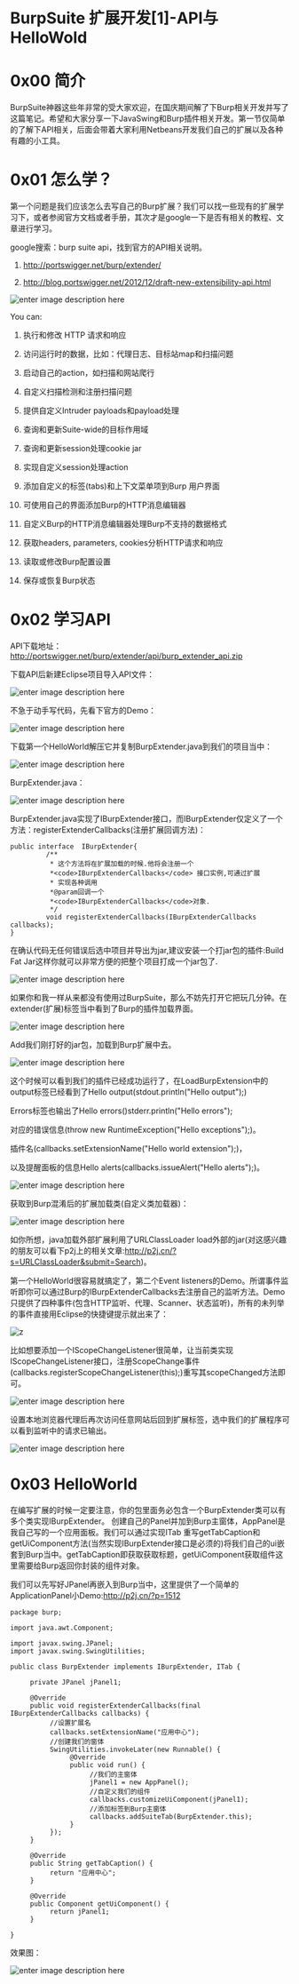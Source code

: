 # BurpSuite 扩展开发[1]-API与HelloWold

0x00 简介
=====

BurpSuite神器这些年非常的受大家欢迎，在国庆期间解了下Burp相关开发并写了这篇笔记。希望和大家分享一下JavaSwing和Burp插件相关开发。第一节仅简单的了解下API相关，后面会带着大家利用Netbeans开发我们自己的扩展以及各种有趣的小工具。

0x01 怎么学？
=====

第一个问题是我们应该怎么去写自己的Burp扩展？我们可以找一些现有的扩展学习下，或者参阅官方文档或者手册，其次才是google一下是否有相关的教程、文章进行学习。

google搜索：burp suite api，找到官方的API相关说明。

1.  http://portswigger.net/burp/extender/
    
2.  http://blog.portswigger.net/2012/12/draft-new-extensibility-api.html
    

![enter image description here](http://drops.javaweb.org/uploads/images/d39edfaf8cb66e451155947f9610af7aa94dd4b7.jpg)

You can:

1.  执行和修改 HTTP 请求和响应
    
2.  访问运行时的数据，比如：代理日志、目标站map和扫描问题
    
3.  启动自己的action，如扫描和网站爬行
    
4.  自定义扫描检测和注册扫描问题
    
5.  提供自定义Intruder payloads和payload处理
    
6.  查询和更新Suite-wide的目标作用域
    
7.  查询和更新session处理cookie jar
    
8.  实现自定义session处理action
    
9.  添加自定义的标签(tabs)和上下文菜单项到Burp 用户界面
    
10.  可使用自己的界面添加Burp的HTTP消息编辑器
    
11.  自定义Burp的HTTP消息编辑器处理Burp不支持的数据格式
    
12.  获取headers, parameters, cookies分析HTTP请求和响应
    
13.  读取或修改Burp配置设置
    
14.  保存或恢复Burp状态
    

0x02 学习API
=====

API下载地址：http://portswigger.net/burp/extender/api/burp_extender_api.zip

下载API后新建Eclipse项目导入API文件：

![enter image description here](http://drops.javaweb.org/uploads/images/f39510ccbdb2cbd2c5db34f6906a197698dbd527.jpg)

不急于动手写代码，先看下官方的Demo：

![enter image description here](http://drops.javaweb.org/uploads/images/4d53ef9ba98631b20c6f3fbfcc74114a78af40dd.jpg)

下载第一个HelloWorld解压它并复制BurpExtender.java到我们的项目当中：

![enter image description here](http://drops.javaweb.org/uploads/images/910c5b6269a466e2e580614e342a9e9f891b971e.jpg)

BurpExtender.java：

![enter image description here](http://drops.javaweb.org/uploads/images/c4eaaf464dd5cb25cdf8523ff1fdf1b6dbab92ea.jpg)

BurpExtender.java实现了IBurpExtender接口，而IBurpExtender仅定义了一个方法：registerExtenderCallbacks(注册扩展回调方法)：

```
public interface  IBurpExtender{
         /**
          * 这个方法将在扩展加载的时候.他将会注册一个
          *<code>IBurpExtenderCallbacks</code> 接口实例,可通过扩展
          * 实现各种调用
          *@param回调一个
          *<code>IBurpExtenderCallbacks</code>对象.
          */
         void registerExtenderCallbacks(IBurpExtenderCallbacks callbacks);
}

```

在确认代码无任何错误后选中项目并导出为jar,建议安装一个打jar包的插件:Build Fat Jar这样你就可以非常方便的把整个项目打成一个jar包了.

![enter image description here](http://drops.javaweb.org/uploads/images/1fac81202f05935c75dea74d082006cbcd6aa4b6.jpg)

如果你和我一样从来都没有使用过BurpSuite，那么不妨先打开它把玩几分钟。在extender(扩展)标签当中看到了Burp的插件加载界面。

![enter image description here](http://drops.javaweb.org/uploads/images/902353703e9cae6a55ec0abc7e61f4f356587074.jpg)

Add我们刚打好的jar包，加载到Burp扩展中去。

![enter image description here](http://drops.javaweb.org/uploads/images/da0fd14bc12a14cc50a4a878192d203520e7d697.jpg)

这个时候可以看到我们的插件已经成功运行了，在LoadBurpExtension中的output标签已经看到了Hello output(stdout.println("Hello output");)

Errors标签也输出了Hello errors()stderr.println("Hello errors");

对应的错误信息(throw new RuntimeException("Hello exceptions");)。

插件名(callbacks.setExtensionName("Hello world extension");)，

以及提醒面板的信息Hello alerts(callbacks.issueAlert("Hello alerts");)。

![enter image description here](http://drops.javaweb.org/uploads/images/347d78f18856278651d5e09da0e9469c11db43fe.jpg)

获取到Burp混淆后的扩展加载类(自定义类加载器)：

![enter image description here](http://drops.javaweb.org/uploads/images/62fda718af39226fb1e4699a14f0a0b559cf730a.jpg)

如你所想，java加载外部扩展利用了URLClassLoader load外部的jar(对这感兴趣的朋友可以看下p2j上的相关文章:http://p2j.cn/?s=URLClassLoader&submit=Search)。

第一个HelloWorld很容易就搞定了，第二个Event listeners的Demo。所谓事件监听即你可以通过Burp的IBurpExtenderCallbacks去注册自己的监听方法。Demo只提供了四种事件(包含HTTP监听、代理、Scanner、状态监听)，所有的未列举的事件直接用Eclipse的快捷键提示就出来了：

![z](http://drops.javaweb.org/uploads/images/1eb7336b754098e19deb4c290afeaf9b84e249a2.jpg)

比如想要添加一个IScopeChangeListener很简单，让当前类实现IScopeChangeListener接口，注册ScopeChange事件(callbacks.registerScopeChangeListener(this);)重写其scopeChanged方法即可。

![enter image description here](http://drops.javaweb.org/uploads/images/a24177d5ff220af4067612d23ad02f81a4068a19.jpg)

设置本地浏览器代理后再次访问任意网站后回到扩展标签，选中我们的扩展程序可以看到监听中的请求已输出。

![enter image description here](http://drops.javaweb.org/uploads/images/e0bab84f005011fa540142158391c037bd5d02c5.jpg)

0x03 HelloWorld
=====

在编写扩展的时候一定要注意，你的包里面务必包含一个BurpExtender类可以有多个类实现IBurpExtender。 创建自己的Panel并加到Burp主窗体，AppPanel是我自己写的一个应用面板。我们可以通过实现ITab 重写getTabCaption和getUiComponent方法(当然实现IBurpExtender接口是必须的)将我们自己的ui嵌套到Burp当中。getTabCaption即获取获取标题，getUiComponent获取组件这里需要给Burp返回你封装的组件对象。

我们可以先写好JPanel再嵌入到Burp当中，这里提供了一个简单的ApplicationPanel小Demo:http://p2j.cn/?p=1512

```
package burp;

import java.awt.Component;

import javax.swing.JPanel;
import javax.swing.SwingUtilities;

public class BurpExtender implements IBurpExtender, ITab {

     private JPanel jPanel1;

     @Override
     public void registerExtenderCallbacks(final IBurpExtenderCallbacks callbacks) {
          //设置扩展名
          callbacks.setExtensionName("应用中心");
          //创建我们的窗体
          SwingUtilities.invokeLater(new Runnable() {
               @Override
               public void run() {
                    //我们的主窗体
                    jPanel1 = new AppPanel();
                    //自定义我们的组件
                    callbacks.customizeUiComponent(jPanel1);
                    //添加标签到Burp主窗体
                    callbacks.addSuiteTab(BurpExtender.this);
               }
          });
     }

     @Override
     public String getTabCaption() {
          return "应用中心";
     }

     @Override
     public Component getUiComponent() {
          return jPanel1;
     }

}

```

效果图：

![enter image description here](http://drops.javaweb.org/uploads/images/a4a8df625b4e1a5763175abe28330309bb9e0fc0.jpg)